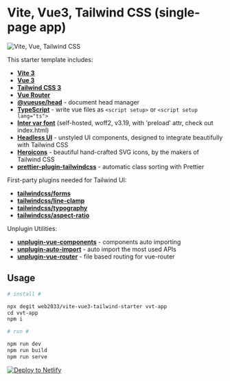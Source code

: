 # Vite, Vue3, Tailwind CSS (single-page app)

![Vite, Vue, Tailwind CSS](https://user-images.githubusercontent.com/11320080/111277027-a9384c00-8640-11eb-8323-21889bd7c609.png)

This starter template includes:

- [**Vite 3**](https://vitejs.dev/guide/)
- [**Vue 3**](https://vuejs.org/guide/introduction.html)
- [**Tailwind CSS 3**](https://tailwindcss.com/docs/configuration)
- [**Vue Router**](https://github.com/vuejs/router)
- [**@vueuse/head**](https://github.com/vueuse/head) - document head manager
- [**TypeScript**](https://vuejs.org/guide/typescript/overview.html) - write vue files as `<script setup>` or `<script setup lang="ts">`
- [**Inter var font**](https://github.com/rsms/inter) (self-hosted, woff2, v3.19, with 'preload' attr, check out index.html)
- [**Headless UI**](https://headlessui.com/vue/menu) - unstyled UI components, designed to integrate beautifully with Tailwind CSS
- [**Heroicons**](https://github.com/tailwindlabs/heroicons) - beautiful hand-crafted SVG icons,
  by the makers of Tailwind CSS
- [**prettier-plugin-tailwindcss**](https://tailwindcss.com/blog/automatic-class-sorting-with-prettier) - automatic class sorting with Prettier

First-party plugins needed for Tailwind UI:

- [**tailwindcss/forms**](https://github.com/tailwindlabs/tailwindcss-forms)
- [**tailwindcss/line-clamp**](https://github.com/tailwindlabs/tailwindcss-line-clamp)
- [**tailwindcss/typography**](https://tailwindcss.com/docs/typography-plugin)
- [**tailwindcss/aspect-ratio**](https://github.com/tailwindlabs/tailwindcss-aspect-ratio)

Unplugin Utilities:

- [**unplugin-vue-components**](https://github.com/antfu/unplugin-vue-components) - components auto importing
- [**unplugin-auto-import**](https://github.com/antfu/unplugin-auto-import) - auto import the most used APIs
- [**unplugin-vue-router**](https://github.com/posva/unplugin-vue-router) - file based routing for vue-router

## Usage

```apache
# install #

npx degit web2033/vite-vue3-tailwind-starter vvt-app
cd vvt-app
npm i

# run #

npm run dev
npm run build
npm run serve
```

[![Deploy to Netlify](https://www.netlify.com/img/deploy/button.svg)](https://app.netlify.com/start/deploy?repository=https://github.com/web2033/vite-vue3-tailwind-starter)
